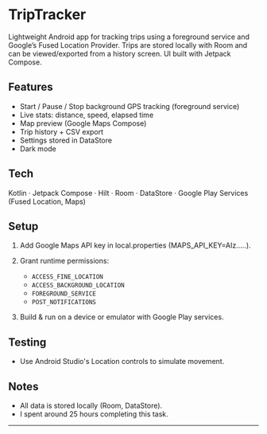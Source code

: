 # TripTracker

Lightweight Android app for tracking trips using a foreground service and Google’s Fused Location
Provider. Trips are stored locally with Room and can be viewed/exported from a history screen. UI
built with Jetpack Compose.

## Features

- Start / Pause / Stop background GPS tracking (foreground service)
- Live stats: distance, speed, elapsed time
- Map preview (Google Maps Compose)
- Trip history + CSV export
- Settings stored in DataStore
- Dark mode

## Tech

Kotlin · Jetpack Compose · Hilt · Room · DataStore · Google Play Services (Fused Location, Maps)

## Setup

1. Add Google Maps API key in local.properties (MAPS_API_KEY=AIz.....).

2. Grant runtime permissions:
    - `ACCESS_FINE_LOCATION`
    - `ACCESS_BACKGROUND_LOCATION`
    - `FOREGROUND_SERVICE`
    - `POST_NOTIFICATIONS`
3. Build & run on a device or emulator with Google Play services.

## Testing

- Use Android Studio's Location controls to simulate movement.

## Notes

- All data is stored locally (Room, DataStore).
- I spent around 25 hours completing this task.

---